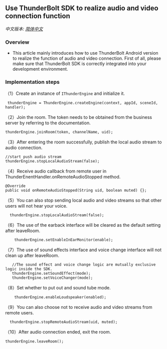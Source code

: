 ## Use ThunderBolt SDK to realize audio and video connection function
*中文版本: [简体中文](README.zh.md)*

### Overview
- This article mainly introduces how to use ThunderBolt Android version to realize the function of audio and video connection. First of all, please make sure that ThunderBolt SDK is correctly integrated into your development environment.

### Implementation steps
（1）Create an instance of `IThunderEngine` and initialize it.

```
 thunderEngine = ThunderEngine.createEngine(context, appId, sceneId, handler);
```

（2）Join the room. The token needs to be obtained from the business server by referring to the documentation.

```
thunderEngine.joinRoom(token, channelName, uid);	
```

（3）After entering the room successfully, publish the local audio stream to audio connection.

```
//start push audio stream
thunderEngine.stopLocalAudioStream(false);

```

（4）Receive audio callback from remote user in ThunderEnentHandler.onRemoteAudioStopped method.

```
@Override
public void onRemoteAudioStopped(String uid, boolean muted) {};
```

（5）You can also stop sending local audio and video streams so that other users will not hear your voice.

```
  thunderEngine.stopLocalAudioStream(false);
```
（6）The use of the earback interface will be cleared as the default setting after leaveRoom.

```
    thunderEngine.setEnableInEarMonitor(enable);
```
（7）The use of sound effects interface and voice change interface will not clean up after leaveRoom.

```
   //The sound effect and voice change logic are mutually exclusive logic inside the SDK.
   thunderEngine.setSoundEffect(mode);
   thunderEngine.setVoiceChanger(mode);
```

（8）Set whether to put out and sound tube mode.

```
    thunderEngine.enableLoudspeaker(enabled);
```
（9）You can also choose not to receive audio and video streams from remote users.

```
  thunderEngine.stopRemoteAudioStream(uid, muted);
```

（10）After audio connection ended, exit the room.

```
thunderEngine.leaveRoom();
```
